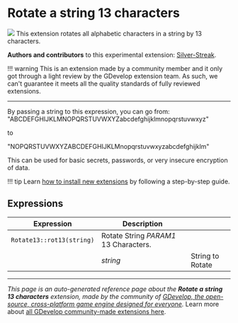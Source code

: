 # Rotate a string 13 characters

<img src="https://resources.gdevelop-app.com/assets/Icons/format-text-rotation-none.svg" class="extension-icon"></img>
This extension rotates all alphabetic characters in a string by 13 characters.

**Authors and contributors** to this experimental extension: [Silver-Streak](https://gd.games/Silver-Streak).

!!! warning
    This is an extension made by a community member and it only got through a
    light review by the GDevelop extension team. As such, we can't guarantee it
    meets all the quality standards of fully reviewed extensions.

---

By passing a string to this expression, you can go from:
"ABCDEFGHIJKLMNOPQRSTUVWXYZabcdefghijklmnopqrstuvwxyz"

to 

"NOPQRSTUVWXYZABCDEFGHIJKLMnopqrstuvwxyzabcdefghijklm"

This can be used for basic secrets, passwords, or very insecure encryption of data.

!!! tip
    Learn [how to install new extensions](/gdevelop5/extensions/search) by following a step-by-step guide.

## Expressions

| Expression | Description |  |
|-----|-----|-----|
| `Rotate13::rot13(string)` | Rotate String _PARAM1_  13 Characters. ||
| | _string_ | String to Rotate |


---

*This page is an auto-generated reference page about the **Rotate a string 13 characters** extension, made by the community of [GDevelop, the open-source, cross-platform game engine designed for everyone](https://gdevelop.io/).* Learn more about [all GDevelop community-made extensions here](/gdevelop5/extensions).